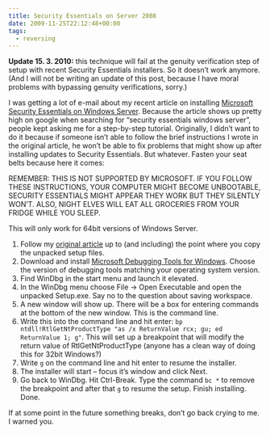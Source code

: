 ```yaml
---
title: Security Essentials on Server 2008
date: 2009-11-25T22:12:48+00:00
tags:
  - reversing
---
```

**Update 15. 3. 2010:** this technique will fail at the genuity verification step of setup with recent Security Essentials installers. So it doesn&#8217;t work anymore. (And I will not be writing an update of this post, because I have moral problems with bypassing genuity verifications, sorry.)

I was getting a lot of e-mail about my recent article on installing [Microsoft Security Essentials on Windows Server][1]. Because the article shows up pretty high on google when searching for &#8220;security essentials windows server&#8221;, people kept asking me for a step-by-step tutorial. Originally, I didn&#8217;t want to do it because if someone isn&#8217;t able to follow the brief instructions I wrote in the original article, he won&#8217;t be able to fix problems that might show up after installing updates to Security Essentials. But whatever. Fasten your seat belts because here it comes:

REMEMBER: THIS IS NOT SUPPORTED BY MICROSOFT. IF YOU FOLLOW THESE INSTRUCTIONS, YOUR COMPUTER MIGHT BECOME UNBOOTABLE, SECURITY ESSENTIALS MIGHT APPEAR THEY WORK BUT THEY SILENTLY WON&#8217;T. ALSO, NIGHT ELVES WILL EAT ALL GROCERIES FROM YOUR FRIDGE WHILE YOU SLEEP.

This will only work for 64bit versions of Windows Server.

  1. Follow my [original article][1] up to (and including) the point where you copy the unpacked setup files.
  2. Download and install [Microsoft Debugging Tools for Windows][2]. Choose the version of debugging tools matching your operating system version.
  3. Find WinDbg in the start menu and launch it elevated.
  4. In the WinDbg menu choose File -> Open Executable and open the unpacked Setup.exe. Say no to the question about saving workspace.
  5. A new window will show up. There will be a box for entering commands at the bottom of the new window. This is the command line.
  6. Write this into the command line and hit enter: `bp ntdll!RtlGetNtProductType "as /x ReturnValue rcx; gu; ed ReturnValue 1; g"`. This will set up a breakpoint that will modify the return value of RtlGetNtProductType (anyone has a clean way of doing this for 32bit Windows?)
  7. Write `g` on the command line and hit enter to resume the installer.
  8. The installer will start &#8211; focus it&#8217;s window and click Next.
  9. Go back to WinDbg. Hit Ctrl-Break. Type the command `bc *` to remove the breakpoint and after that `g` to resume the setup. Finish installing. Done.

If at some point in the future something breaks, don&#8217;t go back crying to me. I warned you.

 [1]: http://migeel.sk/blog/2009/10/17/security-essentials-on-windows-server/
 [2]: http://www.microsoft.com/whdc/DevTools/Debugging/default.mspx